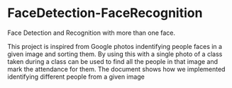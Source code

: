 # FaceDetection-FaceRecognition
Face Detection and Recognition with more than one face.

This project is inspired from Google photos indentifying people faces in a given image and sorting them. By using this with a single photo of a class taken during a class can be used to find all the people in that image and mark the attendance for them. The document shows how we implemented identifying different people from a given image
